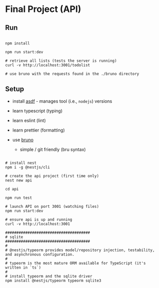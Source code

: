 # Final Project (API)

## Run
```shell

npm install

npm run start:dev

# retrieve all lists (tests the server is running)
curl -v http://localhost:3001/todolist

# use bruno with the requests found in the ./bruno directory
```


## Setup

* install [asdf](https://asdf-vm.com/guide/introduction.html) - manages tool
  (i.e., `nodejs`) versions

* learn typescript (typing)
* learn eslint (lint)
* learn prettier (formatting)

* use [bruno](https://www.usebruno.com)
    * simple / git friendly (bru syntax)

```shell

# install nest
npm i -g @nestjs/cli

# create the api project (first time only)
nest new api

cd api

npm run test

# launch API on port 3001 (watching files)
npm run start:dev

# ensure api is up and running
curl -v http://localhost:3001

######################################
# sqlite
######################################
#
# @nestjs/typeorm provides model/repository injection, testability, and asynchronous configuration.
#
# typeorm is the most mature ORM available for TypeScript (it's written in `ts`)
#
# install typeorm and the sqlite driver
npm install @nestjs/typeorm typeorm sqlite3
```